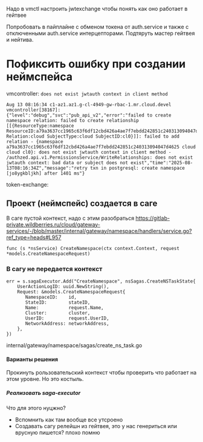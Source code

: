 Надо в vmctl настроить jwtexchange чтобы понять как оно работает в гейтвее

Попробовать в пайплайне с обменом токена от auth.service и также с отключенными auth.service интерцепторами.
Подтяруть мастер гейтвея и нейтива.

# Пофиксить ошибку при создании неймспейса
vmcontroller: `does not exist jwtauth context in client method`
```
Aug 13 08:16:34 c1-az1.az1.g-cl-4949-gw-rbac-1.mr.cloud.devel vmcontroller[38167]: {"level":"debug","svc":"pub_api_v2","error":"failed to create namespace relation: failed to create relationship [[{ResourceType:namespace ResourceID:a79a3637cc1965c63f6df12cbd426a4ae7f7ebdd242851c240313094047d4625 Relation:cloud SubjectType:cloud SubjectID:cl0}]]: failed to add relation - {namespace a79a3637cc1965c63f6df12cbd426a4ae7f7ebdd242851c240313094047d4625 cloud cloud cl0}: does not exist jwtauth context in client method - /authzed.api.v1.PermissionsService/WriteRelationships: does not exist jwtauth context: bad data or subject does not exist","time":"2025-08-13T08:16:34Z","message":"retry txn in postgresql: create namespace [jo8ygkbljkh] after 1401 ms"}
```
token-exchange:

## Проект (неймспейс) создается в саге
В саге пустой контекст, надо с этим разобраться
https://gitlab-private.wildberries.ru/cloud/gateway-services/-/blob/master/internal/gateway/namespace/handlers/service.go?ref_type=heads#L957

`func (s *nsService) CreateNamespace(ctx context.Context, request *models.CreateNamespaceRequest)`

### В сагу не передается контекст
```
err = s.sagaExecutor.Add("CreateNamespace", nsSagas.CreateNSTaskState{  
    UserActionLogID: uuid.NewString(),  
    Request: &models.CreateNamespaceRequest{  
       NamespaceID:    id,  
       StateID:        stateID,  
       Name:           request.Name,  
       Cluster:        cluster,  
       UserID:         request.UserID,  
       NetworkAddress: networkAddress,  
    },  
})
```
internal/gateway/namespace/sagas/create_ns_task.go
#### Варианты решения
Прокинуть рользовательский контекст чтобы проверить что работает на этом уровне. Но это костыль.

##### Реализовать saga-executor
Что для этого нуцжно?
- Вспомнить как там вообще все утсроено
- Создавать сагу релейшн из гейтвея, это у нас генериться или врусную пишется? плохо помню